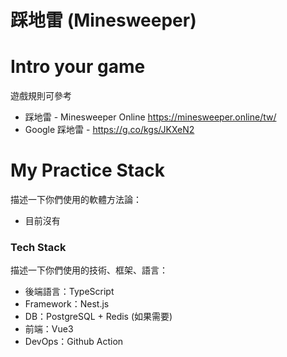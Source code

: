 # 踩地雷 (Minesweeper)

# Intro your game
遊戲規則可參考
- 踩地雷 - Minesweeper Online https://minesweeper.online/tw/
- Google 踩地雷 - https://g.co/kgs/JKXeN2

# My Practice Stack
描述一下你們使用的軟體方法論：
- 目前沒有

### Tech Stack
描述一下你們使用的技術、框架、語言：
- 後端語言：TypeScript
- Framework：Nest.js
- DB：PostgreSQL + Redis (如果需要)
- 前端：Vue3
- DevOps：Github Action
